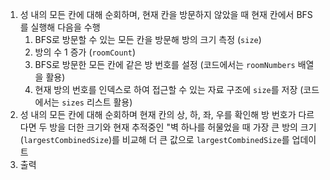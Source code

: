 1. 성 내의 모든 칸에 대해 순회하며, 현재 칸을 방문하지 않았을 때 현재 칸에서 BFS를 실행해 다음을 수행
   1. BFS로 방문할 수 있는 모든 칸을 방문해 방의 크기 측정 (`size`)
   1. 방의 수 1 증가 (`roomCount`)
   1. BFS로 방문한 모든 칸에 같은 방 번호를 설정 (코드에서는 `roomNumbers` 배열을 활용)
   1. 현재 방의 번호를 인덱스로 하여 접근할 수 있는 자료 구조에 `size`를 저장 (코드에서는 `sizes` 리스트 활용)
1. 성 내의 모든 칸에 대해 순회하며 현재 칸의 상, 하, 좌, 우를 확인해 방 번호가 다르다면 두 방을 더한 크기와 현재 추적중인 "벽 하나를 허물었을 때 가장 큰 방의 크기(`largestCombinedSize`)를 비교해 더 큰 값으로 `largestCombinedSize`를 업데이트
1. 출력
